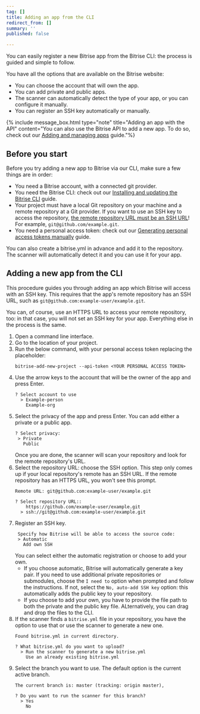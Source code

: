 ```yaml
---
tag: []
title: Adding an app from the CLI
redirect_from: []
summary: ''
published: false

---
```

You can easily register a new Bitrise app from the Bitrise CLI: the process is guided and simple to follow.

You have all the options that are available on the Bitrise website:

* You can choose the account that will own the app.
* You can add private and public apps.
* The scanner can automatically detect the type of your app, or you can configure it manually. 
* You can register an SSH key automatically or manually. 

{% include message_box.html type="note" title="Adding an app with the API" content="You can also use the Bitrise API to add a new app. To do so, check out our [Adding and managing apps](/api/adding-and-managing-apps/) guide."%}

## Before you start

Before you try adding a new app to Bitrise via our CLI, make sure a few things are in order:

* You need a Bitrise account, with a connected git provider.
* You need the Bitrise CLI: check out our [Installing and updating the Bitrise CLI](/bitrise-cli/installation/) guide.
* Your project must have a local Git repository on your machine and a remote repository at a Git provider. If you want to use an SSH key to access the repository, [the remote repository URL must be an SSH URL](https://help.github.com/en/articles/which-remote-url-should-i-use)! For example, `git@github.com/example.git`.
* You need a personal access token: check out our [Generating personal access tokens manually](https://devcenter.bitrise.io/getting-started/account-security/#generating-personal-access-tokens-manually) guide.

You can also create a bitrise.yml in advance and add it to the repository. The scanner will automatically detect it and you can use it for your app. 

## Adding a new app from the CLI

This procedure guides you through adding an app which Bitrise will access with an SSH key. This requires that the app's remote repository has an SSH URL, such as `git@github.com:example-user/example.git`.

You can, of course, use an HTTPS URL to access your remote repository, too: in that case, you will not set an SSH key for your app. Everything else in the process is the same. 

1. Open a command line interface.
2. Go to the location of your project. 
3. Run the below command, with your personal access token replacing the placeholder:
   ```
   bitrise-add-new-project --api-token <YOUR PERSONAL ACCESS TOKEN>
   ```
4. Use the arrow keys to the account that will be the owner of the app and press Enter. 
   ```
   ? Select account to use
     > Example-person
       Example-org
   ```
5. Select the privacy of the app and press Enter. 
   You can add either a private or a public app.
   ```
   ? Select privacy:
    > Private
      Public
   ```
   Once you are done, the scanner will scan your repository and look for the remote repository's URL. 
6. Select the repository URL: choose the SSH option. 
   This step only comes up if your local repository's remote has an SSH URL. If the remote repository has an HTTPS URL, you won't see this prompt. 
   ``` 
   Remote URL: git@github.com:example-user/example.git
   
   ? Select repository URL::
       https://github.com/example-user/example.git
     > ssh://git@github.com:example-user/example.git
   ```
6. Register an SSH key.
   ```
    Specify how Bitrise will be able to access the source code: 
    > Automatic
      Add own SSH
   ```
   You can select either the automatic registration or choose to add your own. 
   * If you choose automatic, Bitrise will automatically generate a key pair. If you need to use additional private repositories or submodules, choose the `I need to` option when prompted and follow the instructions. If not, select the `No, auto-add SSH key` option: this automatically adds the public key to your repository.
   * If you choose to add your own, you have to provide the file path to both the private and the public key file. ALternatively, you can drag and drop the files to the CLI. 
6. If the scanner finds a `bitrise.yml` file in your repository, you have the option to use that or use the scanner to generate a new one. 
   ```
   Found bitrise.yml in current directory.
   
   ? What bitrise.yml do you want to upload? 
     > Run the scanner to generate a new bitrise.yml
       Use an already existing bitrise.yml
   ```
7. Select the branch you want to use. 
   The default option is the current active branch. 
   ```
   The current branch is: master (tracking: origin master),
   
   ? Do you want to run the scanner for this branch?
     > Yes
       No
   ```
 